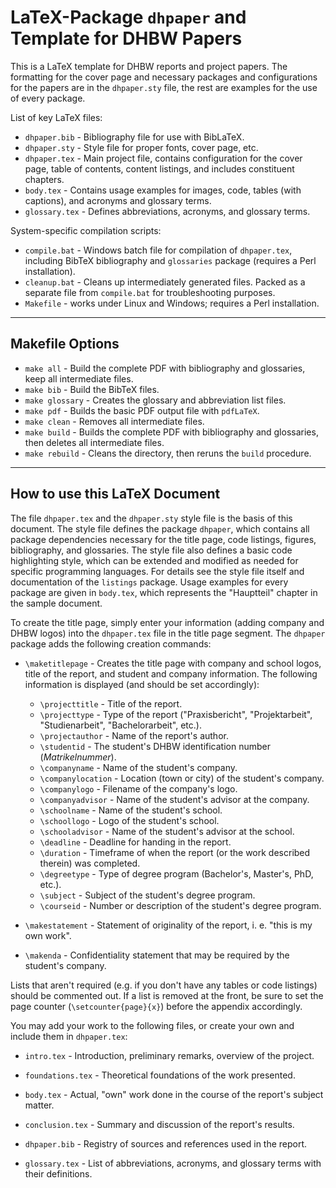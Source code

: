 # LaTeX-Package `dhpaper` and Template for DHBW Papers

This is a LaTeX template for DHBW reports and project papers.
The formatting for the cover page and necessary packages and configurations for the papers are in the `dhpaper.sty` file, the rest are examples for the use of every package.

List of key LaTeX files:

* `dhpaper.bib` - Bibliography file for use with BibLaTeX.
* `dhpaper.sty` - Style file for proper fonts, cover page, etc.
* `dhpaper.tex` - Main project file, contains configuration for the cover page, table of contents, content listings, and includes constituent chapters.
* `body.tex` - Contains usage examples for images, code, tables (with captions), and acronyms and glossary terms.
* `glossary.tex` - Defines abbreviations, acronyms, and glossary terms.

System-specific compilation scripts:

* `compile.bat` - Windows batch file for compilation of `dhpaper.tex`, including BibTeX bibliography and `glossaries` package (requires a Perl installation).
* `cleanup.bat` - Cleans up intermediately generated files. Packed as a separate file from `compile.bat` for troubleshooting purposes.
* `Makefile` - works under Linux and Windows; requires a Perl installation.

---

## Makefile Options

* `make all` - Build the complete PDF with bibliography and glossaries, keep all intermediate files.
* `make bib` - Build the BibTeX files.
* `make glossary` - Creates the glossary and abbreviation list files.
* `make pdf` - Builds the basic PDF output file with `pdfLaTeX`.
* `make clean` - Removes all intermediate files.
* `make build` - Builds the complete PDF with bibliography and glossaries, then deletes all intermediate files.
* `make rebuild` - Cleans the directory, then reruns the `build` procedure.

---

## How to use this LaTeX Document

The file `dhpaper.tex` and the `dhpaper.sty` style file is the basis of this document.
The style file defines the package `dhpaper`, which contains all package dependencies necessary for the title page, code listings, figures, bibliography, and glossaries.
The style file also defines a basic code highlighting style, which can be extended and modified as needed for specific programming languages.
For details see the style file itself and documentation of the `listings` package.
Usage examples for every package are given in `body.tex`, which represents the "Hauptteil" chapter in the sample document.

To create the title page, simply enter your information (adding company and DHBW logos) into the `dhpaper.tex` file in the title page segment.
The `dhpaper` package adds the following creation commands:

* `\maketitlepage` - Creates the title page with company and school logos, title of the report, and student and company information.
The following information is displayed (and should be set accordingly):

  * `\projecttitle` - Title of the report.
  * `\projecttype` - Type of the report ("Praxisbericht", "Projektarbeit", "Studienarbeit", "Bachelorarbeit", etc.).
  * `\projectauthor` - Name of the report's author.
  * `\studentid` - The student's DHBW identification number (*Matrikelnummer*).
  * `\companyname` - Name of the student's company.
  * `\companylocation` - Location (town or city) of the student's company.
  * `\companylogo` - Filename of the company's logo.
  * `\companyadvisor` - Name of the student's advisor at the company.
  * `\schoolname` - Name of the student's school.
  * `\schoollogo` - Logo of the student's school.
  * `\schooladvisor` - Name of the student's advisor at the school.
  * `\deadline` - Deadline for handing in the report.
  * `\duration` - Timeframe of when the report (or the work described therein) was completed.
  * `\degreetype` - Type of degree program (Bachelor's, Master's, PhD, etc.).
  * `\subject` - Subject of the student's degree program.
  * `\courseid` - Number or description of the student's degree program.

* `\makestatement` - Statement of originality of the report, i. e. "this is my own work".
* `\makenda` - Confidentiality statement that may be required by the student's company.

Lists that aren't required (e.g. if you don't have any tables or code listings) should be commented out.
If a list is removed at the front, be sure to set the page counter (`\setcounter{page}{x}`) before the appendix accordingly.

You may add your work to the following files, or create your own and include them in `dhpaper.tex`:

* `intro.tex` - Introduction, preliminary remarks, overview of the project.
* `foundations.tex` - Theoretical foundations of the work presented.
* `body.tex` - Actual, "own" work done in the course of the report's subject matter.
* `conclusion.tex` - Summary and discussion of the report's results.

* `dhpaper.bib` - Registry of sources and references used in the report.
* `glossary.tex` - List of abbreviations, acronyms, and glossary terms with their definitions.
